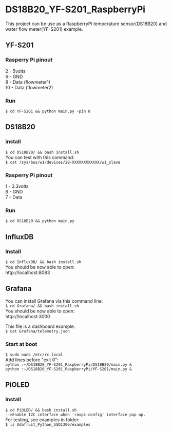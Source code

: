 # DS18B20_YF-S201_RaspberryPi
This project can be use as a RaspberryPi temperature sensor(DS18B20) and water flow meter(YF-S201) example. 

## YF-S201
### Rasperry Pi pinout
2 - 5volts<br>
6 - GND<br>
8  - Data (flowmeter1)<br>
10 - Data (flowmeter2)<br>

### Run
`
$ cd YF-S201 && python main.py -pin 8
`

## DS18B20
### install
`
$ cd DS18B20/ && bash install.sh
`
<br>You can test with this command:<br>
`
$ cat /sys/bus/w1/devices/28-XXXXXXXXXXXX/w1_slave
`

### Rasperry Pi pinout
1 - 3.3volts<br>
6 - GND<br>
7 - Data<br>

### Run
`
$ cd DS18B20 && python main.py
`

## InfluxDB
### Install
`
$ cd InfluxDB/ && bash install.sh
`
<br>You should be now able to open:<br>
http://localhost:8083<br>

## Grafana
You can install Grafana via this command line:<br>
`
$ cd Grafana/ && bash install.sh
`
<br>You should be now able to open:<br>
http://localhost:3000<br>

This file is a dashboard example:<br>
`
$ cat Grafana/telemetry.json
`

### Start at boot
`
$ sudo nano /etc/rc.local
`
<br>Add lines before "exit 0":<br>
`python :~/DS18B20_YF-S201_RaspberryPi/DS18B20/main.py &`<br>
`python :~/DS18B20_YF-S201_RaspberryPi/YF-S201/main.py &`


## PiOLED
### Install
`
$ cd PiOLED/ && bash install.sh `<br>
`
-->Enable I2C interface when 'raspi-config' interface pop up.
`
<br>For testing, see examples in folder:<br>
`
$ ls Adafruit_Python_SSD1306/examples
`
